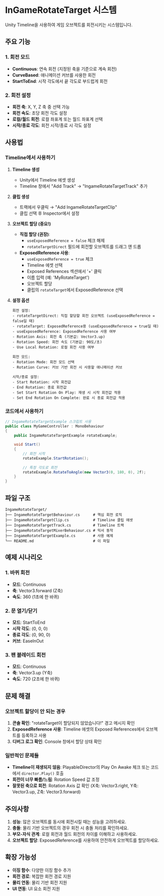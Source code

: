# InGameRotateTarget 시스템

Unity Timeline을 사용하여 게임 오브젝트를 회전시키는 시스템입니다.

## 주요 기능

### 1. 회전 모드
- **Continuous**: 연속 회전 (지정된 축을 기준으로 계속 회전)
- **CurveBased**: 애니메이션 커브를 사용한 회전
- **StartToEnd**: 시작 각도에서 끝 각도로 부드럽게 회전

### 2. 회전 설정
- **회전 축**: X, Y, Z 축 중 선택 가능
- **회전 속도**: 초당 회전 각도 설정
- **로컬/월드 회전**: 로컬 좌표계 또는 월드 좌표계 선택
- **시작/종료 각도**: 회전 시작/종료 시 각도 설정

## 사용법

### Timeline에서 사용하기

1. **Timeline 생성**
   - Unity에서 Timeline 에셋 생성
   - Timeline 창에서 "Add Track" → "IngameRotateTargetTrack" 추가

2. **클립 생성**
   - 트랙에서 우클릭 → "Add IngameRotateTargetClip"
   - 클립 선택 후 Inspector에서 설정

3. **오브젝트 할당 (중요!)**
   - **직접 할당 (권장)**: 
     - `useExposedReference = false` 체크 해제
     - `rotateTargetDirect` 필드에 회전할 오브젝트를 드래그 앤 드롭
   - **ExposedReference 사용**:
     - `useExposedReference = true` 체크
     - Timeline 에셋 선택
     - Exposed References 섹션에서 '+' 클릭
     - 이름 입력 (예: 'MyRotateTarget')
     - 오브젝트 할당
     - 클립의 `rotateTarget`에서 ExposedReference 선택

4. **설정 옵션**
   ```
   회전 설정:
   - rotateTargetDirect: 직접 할당할 회전 오브젝트 (useExposedReference = false일 때)
   - rotateTarget: ExposedReference용 (useExposedReference = true일 때)
   - useExposedReference: ExposedReference 사용 여부
   - Rotation Axis: 회전 축 (기본값: Vector3.up)
   - Rotation Speed: 회전 속도 (기본값: 90도/초)
   - Use Local Rotation: 로컬 회전 사용 여부
   
   회전 모드:
   - Rotation Mode: 회전 모드 선택
   - Rotation Curve: 커브 기반 회전 시 사용할 애니메이션 커브
   
   시작/종료 설정:
   - Start Rotation: 시작 회전값
   - End Rotation: 종료 회전값
   - Set Start Rotation On Play: 재생 시 시작 회전값 적용
   - Set End Rotation On Complete: 완료 시 종료 회전값 적용
   ```

### 코드에서 사용하기

```csharp
// IngameRotateTargetExample 스크립트 사용
public class MyGameController : MonoBehaviour
{
    public IngameRotateTargetExample rotateExample;
    
    void Start()
    {
        // 회전 시작
        rotateExample.StartRotation();
        
        // 특정 각도로 회전
        rotateExample.RotateToAngle(new Vector3(0, 180, 0), 2f);
    }
}
```

## 파일 구조

```
IngameRotateTarget/
├── IngameRotateTargetBehaviour.cs      # 핵심 회전 로직
├── IngameRotateTargetClip.cs           # Timeline 클립 에셋
├── IngameRotateTargetTrack.cs          # Timeline 트랙
├── IngameRotateTargetMixerBehaviour.cs # 믹서 동작
├── IngameRotateTargetExample.cs        # 사용 예제
└── README.md                           # 이 파일
```

## 예제 시나리오

### 1. 바퀴 회전
- **모드**: Continuous
- **축**: Vector3.forward (Z축)
- **속도**: 360 (1초에 한 바퀴)

### 2. 문 열기/닫기
- **모드**: StartToEnd
- **시작 각도**: (0, 0, 0)
- **종료 각도**: (0, 90, 0)
- **커브**: EaseInOut

### 3. 팬 블레이드 회전
- **모드**: Continuous
- **축**: Vector3.up (Y축)
- **속도**: 720 (2초에 한 바퀴)

## 문제 해결

### 오브젝트 할당이 안 되는 경우
1. **콘솔 확인**: "rotateTarget이 할당되지 않았습니다!" 경고 메시지 확인
2. **ExposedReference 사용**: Timeline 에셋의 Exposed References에서 오브젝트를 등록하고 사용
4. **디버그 로그 확인**: Console 창에서 할당 상태 확인

### 일반적인 문제들
- **Timeline이 재생되지 않음**: PlayableDirector의 Play On Awake 체크 또는 코드에서 `director.Play()` 호출
- **회전이 너무 빠름/느림**: Rotation Speed 값 조정
- **잘못된 축으로 회전**: Rotation Axis 값 확인 (X축: Vector3.right, Y축: Vector3.up, Z축: Vector3.forward)

## 주의사항

1. **성능**: 많은 오브젝트를 동시에 회전시킬 때는 성능을 고려하세요.
2. **충돌**: 물리 기반 오브젝트의 경우 회전 시 충돌 처리를 확인하세요.
3. **부모-자식 관계**: 로컬 회전과 월드 회전의 차이를 이해하고 사용하세요.
4. **오브젝트 할당**: ExposedReference를 사용하여 안전하게 오브젝트를 할당하세요.

## 확장 가능성

- **이징 함수**: 다양한 이징 함수 추가
- **회전 경로**: 복잡한 회전 경로 지원
- **물리 연동**: 물리 기반 회전 지원
- **UI 연동**: UI 요소 회전 지원 